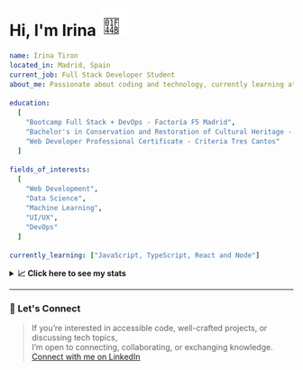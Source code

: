 <h1>Hi, I'm Irina <img src="./hand-emoji.svg" alt="Waving Hand" width="50" height="50"></h1>

```yaml
name: Irina Tiron
located_in: Madrid, Spain
current_job: Full Stack Developer Student
about_me: Passionate about coding and technology, currently learning at Factoría F5 in Madrid

education:
  [
    "Bootcamp Full Stack + DevOps - Factoría F5 Madrid",
    "Bachelor's in Conservation and Restoration of Cultural Heritage - ESCRBC Madrid",
    "Web Developer Professional Certificate - Criteria Tres Cantos"
  ]

fields_of_interests:
  [
    "Web Development",
    "Data Science",
    "Machine Learning",
    "UI/UX",
    "DevOps"
  ]
  
currently_learning: ["JavaScript, TypeScript, React and Node"]

```

<details>
  <summary><b>📈 Click here to see my stats</b></summary>

  ---
 
<!--START_SECTION:waka-->
**🐱 My GitHub Data** 

> 📦 167.0 kB Used in GitHub's Storage 
 > 
> 🏆 350 Contributions in the Year 2025
 > 
> 💼 Opted to Hire
 > 
> 📜 8 Public Repositories 
 > 
> 🔑 2 Private Repositories 
 > 
**I'm an Early 🐤** 

```text
🌞 Morning                421 commits         ██████░░░░░░░░░░░░░░░░░░░   23.11 % 
🌆 Daytime                1033 commits        ██████████████░░░░░░░░░░░   56.70 % 
🌃 Evening                310 commits         ████░░░░░░░░░░░░░░░░░░░░░   17.01 % 
🌙 Night                  58 commits          █░░░░░░░░░░░░░░░░░░░░░░░░   03.18 % 
```
📅 **I'm Most Productive on Wednesday** 

```text
Monday                   257 commits         ████░░░░░░░░░░░░░░░░░░░░░   14.11 % 
Tuesday                  400 commits         █████░░░░░░░░░░░░░░░░░░░░   21.95 % 
Wednesday                520 commits         ███████░░░░░░░░░░░░░░░░░░   28.54 % 
Thursday                 372 commits         █████░░░░░░░░░░░░░░░░░░░░   20.42 % 
Friday                   199 commits         ███░░░░░░░░░░░░░░░░░░░░░░   10.92 % 
Saturday                 28 commits          ░░░░░░░░░░░░░░░░░░░░░░░░░   01.54 % 
Sunday                   46 commits          █░░░░░░░░░░░░░░░░░░░░░░░░   02.52 % 
```


📊 **This Week I Spent My Time On** 

```text
🕑︎ Time Zone: Europe/Madrid

💬 Programming Languages: 
TypeScript               4 hrs 13 mins       ██████████░░░░░░░░░░░░░░░   38.08 % 
JavaScript               4 hrs 6 mins        █████████░░░░░░░░░░░░░░░░   37.03 % 
Other                    1 hr 13 mins        ███░░░░░░░░░░░░░░░░░░░░░░   11.05 % 
Bash                     1 hr 3 mins         ██░░░░░░░░░░░░░░░░░░░░░░░   09.47 % 
JSON                     18 mins             █░░░░░░░░░░░░░░░░░░░░░░░░   02.79 % 

🐱‍💻 Projects: 
server                   7 hrs 56 mins       ██████████████████░░░░░░░   71.53 % 
api-book                 2 hrs 56 mins       ███████░░░░░░░░░░░░░░░░░░   26.44 % 
react-zustand-example    13 mins             █░░░░░░░░░░░░░░░░░░░░░░░░   02.03 % 
```

**I Mostly Code in JavaScript** 

```text
JavaScript               10 repos            ███████████████░░░░░░░░░░   58.82 % 
HTML                     3 repos             ████░░░░░░░░░░░░░░░░░░░░░   17.65 % 
CSS                      2 repos             ███░░░░░░░░░░░░░░░░░░░░░░   11.76 % 
TypeScript               2 repos             ███░░░░░░░░░░░░░░░░░░░░░░   11.76 % 
```



**Timeline**

![Lines of Code chart](https://raw.githubusercontent.com/irinatiron/irinatiron/main/assets/bar_graph.png)


 Last Updated on 05/10/2025 06:27:28 UTC
<!--END_SECTION:waka-->

</details>

---

### 📎 Let's Connect

>If you’re interested in accessible code, well-crafted projects, or discussing tech topics,  
>I’m open to connecting, collaborating, or exchanging knowledge.  
>[Connect with me on LinkedIn](https://www.linkedin.com/in/irinatiron/)
